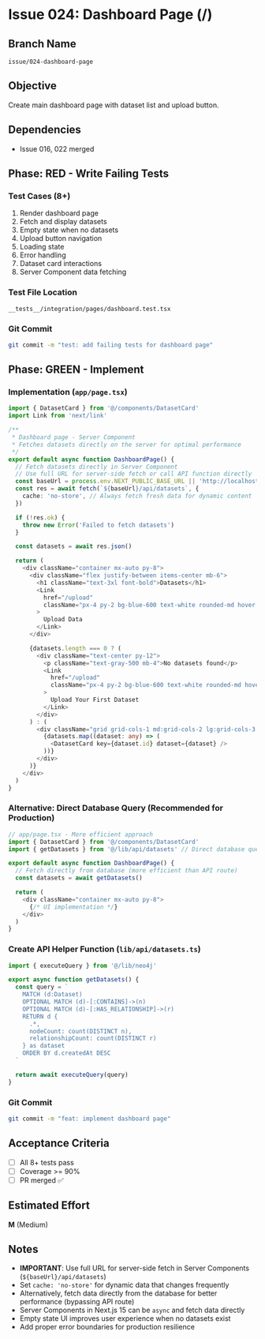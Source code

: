 # Issue 024: Dashboard Page (/)

## Branch Name
`issue/024-dashboard-page`

## Objective
Create main dashboard page with dataset list and upload button.

## Dependencies
- Issue 016, 022 merged

## Phase: RED - Write Failing Tests

### Test Cases (8+)
1. Render dashboard page
2. Fetch and display datasets
3. Empty state when no datasets
4. Upload button navigation
5. Loading state
6. Error handling
7. Dataset card interactions
8. Server Component data fetching

### Test File Location
`__tests__/integration/pages/dashboard.test.tsx`

### Git Commit
```bash
git commit -m "test: add failing tests for dashboard page"
```

## Phase: GREEN - Implement

### Implementation (`app/page.tsx`)
```typescript
import { DatasetCard } from '@/components/DatasetCard'
import Link from 'next/link'

/**
 * Dashboard page - Server Component
 * Fetches datasets directly on the server for optimal performance
 */
export default async function DashboardPage() {
  // Fetch datasets directly in Server Component
  // Use full URL for server-side fetch or call API function directly
  const baseUrl = process.env.NEXT_PUBLIC_BASE_URL || 'http://localhost:3000'
  const res = await fetch(`${baseUrl}/api/datasets`, {
    cache: 'no-store', // Always fetch fresh data for dynamic content
  })

  if (!res.ok) {
    throw new Error('Failed to fetch datasets')
  }

  const datasets = await res.json()

  return (
    <div className="container mx-auto py-8">
      <div className="flex justify-between items-center mb-6">
        <h1 className="text-3xl font-bold">Datasets</h1>
        <Link
          href="/upload"
          className="px-4 py-2 bg-blue-600 text-white rounded-md hover:bg-blue-700"
        >
          Upload Data
        </Link>
      </div>

      {datasets.length === 0 ? (
        <div className="text-center py-12">
          <p className="text-gray-500 mb-4">No datasets found</p>
          <Link
            href="/upload"
            className="px-4 py-2 bg-blue-600 text-white rounded-md hover:bg-blue-700"
          >
            Upload Your First Dataset
          </Link>
        </div>
      ) : (
        <div className="grid grid-cols-1 md:grid-cols-2 lg:grid-cols-3 gap-6">
          {datasets.map((dataset: any) => (
            <DatasetCard key={dataset.id} dataset={dataset} />
          ))}
        </div>
      )}
    </div>
  )
}
```

### Alternative: Direct Database Query (Recommended for Production)
```typescript
// app/page.tsx - More efficient approach
import { DatasetCard } from '@/components/DatasetCard'
import { getDatasets } from '@/lib/api/datasets' // Direct database query

export default async function DashboardPage() {
  // Fetch directly from database (more efficient than API route)
  const datasets = await getDatasets()

  return (
    <div className="container mx-auto py-8">
      {/* UI implementation */}
    </div>
  )
}
```

### Create API Helper Function (`lib/api/datasets.ts`)
```typescript
import { executeQuery } from '@/lib/neo4j'

export async function getDatasets() {
  const query = `
    MATCH (d:Dataset)
    OPTIONAL MATCH (d)-[:CONTAINS]->(n)
    OPTIONAL MATCH (d)-[:HAS_RELATIONSHIP]->(r)
    RETURN d {
      .*,
      nodeCount: count(DISTINCT n),
      relationshipCount: count(DISTINCT r)
    } as dataset
    ORDER BY d.createdAt DESC
  `

  return await executeQuery(query)
}
```

### Git Commit
```bash
git commit -m "feat: implement dashboard page"
```

## Acceptance Criteria
- [ ] All 8+ tests pass
- [ ] Coverage >= 90%
- [ ] PR merged ✅

## Estimated Effort
**M** (Medium)

## Notes
- **IMPORTANT**: Use full URL for server-side fetch in Server Components (`${baseUrl}/api/datasets`)
- Set `cache: 'no-store'` for dynamic data that changes frequently
- Alternatively, fetch data directly from the database for better performance (bypassing API route)
- Server Components in Next.js 15 can be `async` and fetch data directly
- Empty state UI improves user experience when no datasets exist
- Add proper error boundaries for production resilience
